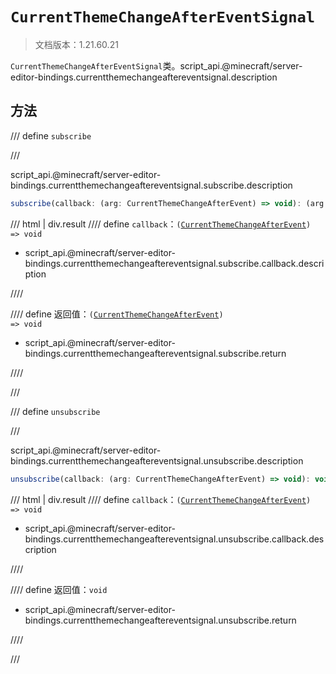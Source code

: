 # `CurrentThemeChangeAfterEventSignal`

> 文档版本：1.21.60.21

`CurrentThemeChangeAfterEventSignal`类。script_api.@minecraft/server-editor-bindings.currentthemechangeaftereventsignal.description

## 方法

/// define
`subscribe`


///

script_api.@minecraft/server-editor-bindings.currentthemechangeaftereventsignal.subscribe.description

```js
subscribe(callback: (arg: CurrentThemeChangeAfterEvent) => void): (arg: CurrentThemeChangeAfterEvent) => void
```

/// html | div.result
//// define
`callback`：<code>(<a href="../currentthemechangeafterevent/">CurrentThemeChangeAfterEvent</a>) =&gt; void</code>

- script_api.@minecraft/server-editor-bindings.currentthemechangeaftereventsignal.subscribe.callback.description


////

//// define
返回值：<code>(<a href="../currentthemechangeafterevent/">CurrentThemeChangeAfterEvent</a>) =&gt; void</code>

- script_api.@minecraft/server-editor-bindings.currentthemechangeaftereventsignal.subscribe.return


////

///


/// define
`unsubscribe`


///

script_api.@minecraft/server-editor-bindings.currentthemechangeaftereventsignal.unsubscribe.description

```js
unsubscribe(callback: (arg: CurrentThemeChangeAfterEvent) => void): void
```

/// html | div.result
//// define
`callback`：<code>(<a href="../currentthemechangeafterevent/">CurrentThemeChangeAfterEvent</a>) =&gt; void</code>

- script_api.@minecraft/server-editor-bindings.currentthemechangeaftereventsignal.unsubscribe.callback.description


////

//// define
返回值：`void`

- script_api.@minecraft/server-editor-bindings.currentthemechangeaftereventsignal.unsubscribe.return


////

///

